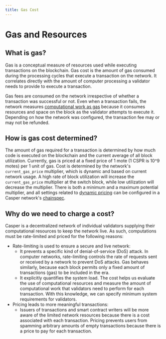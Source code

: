 ```yaml
---
title: Gas Cost
---
```


# Gas and Resources



## What is gas?

Gas is a conceptual measure of resources used while executing transactions on the blockchain. Gas cost is the amount of gas consumed during the processing cycles that execute a transaction on the network. It correlates directly with the amount of computer processing a validator needs to provide to execute a transaction.

Gas fees are consumed on the network irrespective of whether a transaction was successful or not. Even when a transaction fails, the network measures [computational work as gas](../design/casper-design.md#measuring-computational-work-execution-semantics-gas) because it consumes resources and space on the block as the validator attempts to execute it. Depending on how the network was configured, the transaction fee may or may not be refunded.

## How is gas cost determined?

The amount of gas required for a transaction is determined by how much code is executed on the blockchain and the current average of all block utilization. Currently, gas is priced at a fixed price of 1 mote (1 CSPR is 10^9 motes) per 1 unit of gas. Cost is determined by the network's `current_gas_price` multiplier, which is dynamic and based on current network usage. A high rate of block utilization will increase the `current_gas_price` multiplier at the switch block, while low utilization will decrease the multiplier. There is both a minimum and a maximum potential multiplier, and all settings related to [dynamic pricing](../../concepts/economics/dynamic-gas-pricing.md) can be configured in a Casper network's [chainspec](../glossary/C.md#chainspec).

## Why do we need to charge a cost?

Casper is a decentralized network of individual validators supplying their computational resources to keep the network live. As such, computations must be rate-limited and priced for the following reasons:

-   Rate-limiting is used to ensure a secure and live network:
    -   It prevents a specific kind of denial-of-service (DoS) attack. In computer networks, rate-limiting controls the rate of requests sent or received by a network to prevent DoS attacks. Gas behaves similarly, because each block permits only a fixed amount of transactions (gas) to be included in the era.
    -   It explicitly quantifies the system load. The cost helps us evaluate the use of computational resources and measure the amount of computational work that validators need to perform for each transaction. With this knowledge, we can specify minimum system requirements for validators.
-   Pricing leads to more meaningful transactions:
    -   Issuers of transactions and smart contract writers will be more aware of the limited network resources because there is a cost associated with each transaction. Pricing prevents users from spamming arbitrary amounts of empty transactions because there is a price to pay for each transaction.
